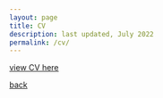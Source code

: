 ```yaml
---
layout: page
title: CV
description: last updated, July 2022
permalink: /cv/
---
```


[view CV here](https://github.com/rinivarg/rinivarg.github.io/blob/main/_data/Varghese_CV_Jul2022.pdf)

[back](https://rinivarg.github.io)<br>
